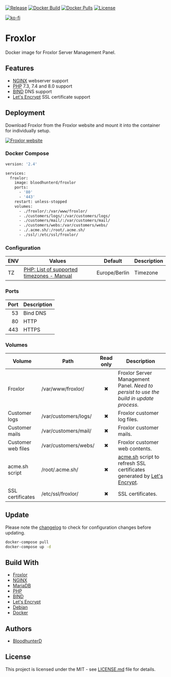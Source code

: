 [![Release](https://img.shields.io/github/v/release/bloodhunterd/froxlor?style=for-the-badge)](https://github.com/bloodhunterd/froxlor/releases)
[![Docker Build](https://img.shields.io/github/workflow/status/bloodhunterd/froxlor/Docker?style=for-the-badge&label=Docker%20Build)](https://github.com/bloodhunterd/froxlor/actions?query=workflow%3ADocker)
[![Docker Pulls](https://img.shields.io/docker/pulls/bloodhunterd/froxlor?style=for-the-badge)](https://hub.docker.com/r/bloodhunterd/froxlor)
[![License](https://img.shields.io/github/license/bloodhunterd/froxlor?style=for-the-badge)](https://github.com/bloodhunterd/froxlor/blob/master/LICENSE)

[![ko-fi](https://www.ko-fi.com/img/githubbutton_sm.svg)](https://ko-fi.com/bloodhunterd)

# Froxlor

Docker image for Froxlor Server Management Panel.

## Features

* [NGINX](https://www.nginx.com/) webserver support
* [PHP](https://www.php.net/) 7.3, 7.4 and 8.0 support
* [BIND](https://www.isc.org/bind/) DNS support
* [Let's Encrypt](https://letsencrypt.org/) SSL certificate support

## Deployment

Download Froxlor from the Froxlor website and mount it into the container for individually setup.

[![Froxlor website](https://img.shields.io/badge/Froxlor-Website-blue?style=for-the-badge)](https://froxlor.org/)

### Docker Compose

```dockerfile
version: '2.4'

services:
  froxlor:
    image: bloodhunterd/froxlor
    ports:
      - '80'
      - '443'
    restart: unless-stopped
    volumes:
      - ./froxlor/:/var/www/froxlor/
      - ./customers/logs/:/var/customers/logs/
      - ./customers/mail/:/var/customers/mail/
      - ./customers/webs:/var/customers/webs/
      - ./.acme.sh/:/root/.acme.sh/
      - ./ssl/:/etc/ssl/froxlor/
```

### Configuration

| ENV | Values | Default | Description
| --- | ------- | ------- | -----------
| TZ | [PHP: List of supported timezones - Manual](https://www.php.net/manual/en/timezones.php) | Europe/Berlin | Timezone

### Ports

| Port | Description
| ---: | -----------
| 53 | Bind DNS
| 80 | HTTP
| 443 | HTTPS

### Volumes

| Volume | Path | Read only | Description
| ------ | ---- | :-------: | -----------
| Froxlor | /var/www/froxlor/ | &#10006; | Froxlor Server Management Panel. *Need to persist to use the build in update process.*
| Customer logs | /var/customers/logs/ | &#10006; | Froxlor customer log files.
| Customer mails | /var/customers/mail/ | &#10006; | Froxlor customer mails.
| Customer web files | /var/customers/webs/ | &#10006; | Froxlor customer web contents.
| acme.sh script | /root/.acme.sh/ | &#10006; | [acme.sh](https://github.com/acmesh-official/acme.sh) script to refresh SSL certificates generated by [Let's Encrypt](https://letsencrypt.org/de/).
| SSL certificates | /etc/ssl/froxlor/ | &#10006; | SSL certificates.

## Update

Please note the [changelog](https://github.com/bloodhunterd/froxlor/blob/master/CHANGELOG.md) to check for configuration changes before updating.

```bash
docker-compose pull
docker-compose up -d
```

## Build With

* [Froxlor](https://froxlor.org/)
* [NGINX](https://www.nginx.com/)
* [MariaDB](https://mariadb.org/)
* [PHP](https://www.php.net/)
* [BIND](https://www.isc.org/bind/)
* [Let's Encrypt](https://letsencrypt.org/)
* [Debian](https://www.debian.org/)
* [Docker](https://www.docker.com/)

## Authors

* [BloodhunterD](https://github.com/bloodhunterd)

## License

This project is licensed under the MIT - see [LICENSE.md](https://github.com/bloodhunterd/froxlor/blob/master/LICENSE) file for details.

